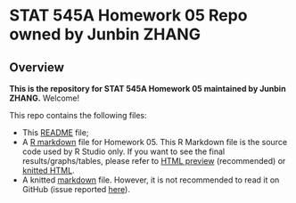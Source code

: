 # STAT 545A Homework 05 Repo owned by Junbin ZHANG

## Overview

**This is the repository for STAT 545A Homework 05 maintained by Junbin ZHANG.** Welcome!

This repo contains the following files:
- This [README](README.md) file; 
- A [R markdown](hw05.rmd) file for Homework 05. This R Markdown file is the source code used by R Studio only. If you want to see the final results/graphs/tables, please refer to [HTML preview](https://rawcdn.githack.com/STAT545-UBC-students/hw05-zjbthomas/master/hw05.html) (recommended) or [knitted HTML](hw05.html).
- A knitted [markdown](hw05.md) file. However, it is not recommended to read it on GitHub (issue reported [here](https://github.com/STAT545-UBC/Discussion-Internal/issues/30)).

